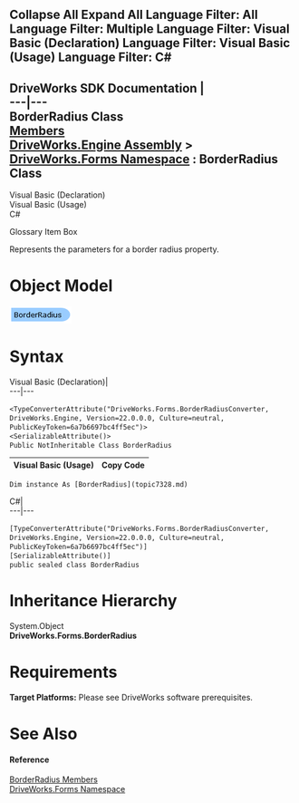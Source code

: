 Collapse All Expand All Language Filter: All  Language Filter: Multiple  Language Filter: Visual Basic (Declaration) Language Filter: Visual Basic (Usage) Language Filter: C#  
---  
DriveWorks SDK Documentation  |   
---|---  
BorderRadius Class   
[Members](topic7329.md)   
[DriveWorks.Engine Assembly](topic2156.md) > [DriveWorks.Forms Namespace](topic7266.md) : BorderRadius Class  
---  
  
Visual Basic (Declaration)    
Visual Basic (Usage)    
C# 

Glossary Item Box

Represents the parameters for a border radius property. 

# Object Model

![](dotnetdiagramimages/image394.png)

# Syntax

Visual Basic (Declaration)|   
---|---  
      
    
    <TypeConverterAttribute("DriveWorks.Forms.BorderRadiusConverter, DriveWorks.Engine, Version=22.0.0.0, Culture=neutral, PublicKeyToken=6a7b6697bc4ff5ec")>
    <SerializableAttribute()>
    Public NotInheritable Class BorderRadius   
  
Visual Basic (Usage)| Copy Code  
---|---  
      
    
    Dim instance As [BorderRadius](topic7328.md)  
  
C#|   
---|---  
      
    
    [TypeConverterAttribute("DriveWorks.Forms.BorderRadiusConverter, DriveWorks.Engine, Version=22.0.0.0, Culture=neutral, PublicKeyToken=6a7b6697bc4ff5ec")]
    [SerializableAttribute()]
    public sealed class BorderRadius   
  
# Inheritance Hierarchy

System.Object  
**DriveWorks.Forms.BorderRadius**  


# Requirements

**Target Platforms:** Please see DriveWorks software prerequisites.

# See Also

#### Reference

[BorderRadius Members](topic7329.md)   
[DriveWorks.Forms Namespace](topic7266.md)


